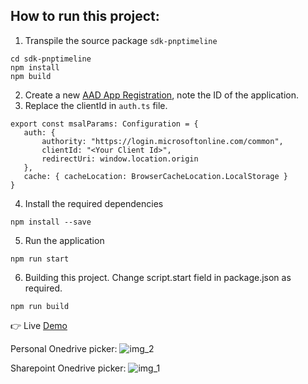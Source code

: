  ## How to run this project:
 1. Transpile the source package `sdk-pnptimeline`
 ```
 cd sdk-pnptimeline
 npm install
 npm build
 ```
2. Create a new [AAD App Registration](https://learn.microsoft.com/en-us/entra/identity-platform/quickstart-register-app?tabs=certificate), note the ID of the application.
3. Replace the clientId in `auth.ts` file.
 ```
 export const msalParams: Configuration = {
    auth: {
        authority: "https://login.microsoftonline.com/common",
        clientId: "<Your Client Id>",
        redirectUri: window.location.origin
    },
    cache: { cacheLocation: BrowserCacheLocation.LocalStorage }
}
```
4. Install the required dependencies
```
npm install --save
```
5. Run the application
```
npm run start
```
6. Building this project. Change script.start field in package.json as required.
```
npm run build
``` 

👉 Live [Demo](https://shivamreloaded.com/onedrive-angular/)

Personal Onedrive picker:
![img_2](https://github.com/user-attachments/assets/20432172-ddb6-4a69-af71-265fe6aeeafb)

Sharepoint Onedrive picker:
![img_1](https://github.com/user-attachments/assets/ece658d5-a66f-4b86-b35d-013bd011926a)


